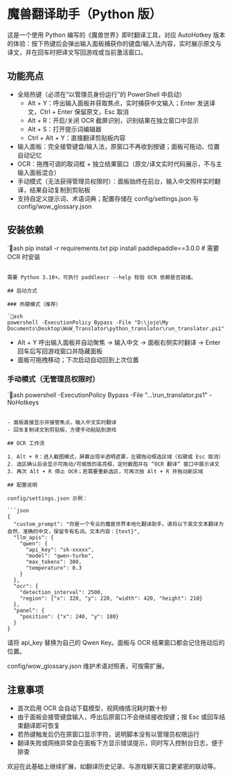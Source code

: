 # 魔兽翻译助手（Python 版）

这是一个使用 Python 编写的《魔兽世界》即时翻译工具，对应 AutoHotkey 版本的体验：按下热键后会弹出输入面板捕获你的键盘/输入法内容，实时展示原文与译文，并在回车时把译文写回游戏或当前激活窗口。

## 功能亮点

- 全局热键（必须在“以管理员身份运行”的 PowerShell 中启动）
  - Alt + Y：呼出输入面板并获取焦点，实时捕获中文输入；Enter 发送译文，Ctrl + Enter 保留原文，Esc 取消
  - Alt + R：开启/关闭 OCR 截屏识别，识别结果在独立窗口中显示
  - Alt + S：打开提示词编辑器
  - Ctrl + Alt + Y：直接翻译剪贴板内容
- 输入面板：完全接管键盘/输入法，原窗口不再收到按键；面板可拖动、位置自动记忆
- OCR：拖拽可调的取词框 + 独立结果窗口（原文/译文实时代码展示，不与主输入面板混合）
- 手动模式（无法获得管理员权限时）：面板始终在前台，输入中文照样实时翻译，结果自动复制到剪贴板
- 支持自定义提示词、术语词典；配置存储在 config/settings.json 与 config/wow_glossary.json

## 安装依赖

`ash
pip install -r requirements.txt
pip install paddlepaddle==3.0.0  # 需要 OCR 时安装
```

需要 Python 3.10+。可执行 paddleocr --help 校验 OCR 依赖是否就绪。

## 启动方式

### 热键模式（推荐）

`ash
powershell -ExecutionPolicy Bypass -File "D:\jojo\My Documents\Desktop\WoW_Translator\python_translator\run_translator.ps1"
```

- Alt + Y 呼出输入面板并自动聚焦 → 输入中文 → 面板右侧实时翻译 → Enter 回车后写回游戏窗口并隐藏面板
- 面板可拖拽移动；下次启动自动回到上次位置

### 手动模式（无管理员权限时）

`ash
powershell -ExecutionPolicy Bypass -File "...\run_translator.ps1" -NoHotkeys
```

- 面板直接显示并接管焦点，输入中文实时翻译
- 回车复制译文到剪贴板，方便手动粘贴到游戏

## OCR 工作流

1. Alt + R：进入截图模式，屏幕出现半透明遮罩，左键拖动框选区域（右键或 Esc 取消）
2. 选区确认后会显示可拖动/可缩放的高亮框，定时截图并在 “OCR 翻译” 窗口中展示译文
3. 再次 Alt + R 停止 OCR；若需要重新选区，可再次按 Alt + R 并拖动新区域

## 配置说明

config/settings.json 示例：

```json
{
  "custom_prompt": "你是一个专业的魔兽世界本地化翻译助手。请将以下英文文本翻译为自然、准确的中文，保留专有名词。文本内容：{text}",
  "llm_apis": {
    "qwen": {
      "api_key": "sk-xxxxx",
      "model": "qwen-turbo",
      "max_tokens": 300,
      "temperature": 0.3
    }
  },
  "ocr": {
    "detection_interval": 2500,
    "region": {"x": 320, "y": 220, "width": 420, "height": 210}
  },
  "panel": {
    "position": {"x": 240, "y": 180}
  }
}
```

请将 api_key 替换为自己的 Qwen Key。面板与 OCR 结果窗口都会记住拖动后的位置。

config/wow_glossary.json 维护术语对照表，可按需扩展。

## 注意事项

- 首次启用 OCR 会自动下载模型，视网络情况耗时数十秒
- 由于面板会接管键盘输入，呼出后原窗口不会继续接收按键；按 Esc 或回车结束翻译即可恢复
- 若热键触发后仍在原窗口显示字符，说明脚本没有以管理员权限运行
- 翻译失败或网络异常会在面板下方显示错误提示，同时写入控制台日志，便于排查

欢迎在此基础上继续扩展，如翻译历史记录、与游戏聊天窗口更紧密的联动等。
